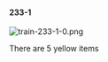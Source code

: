 #### 233-1
![train-233-1-0.png](https://github.com/lil-lab/nlvr/raw/master/nlvr/train/images/24/train-233-1-0.png "train-233-1-0.png")

There are 5 yellow items